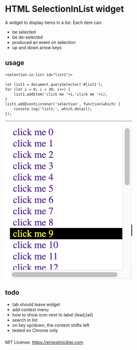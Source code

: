 # HTML SelectionInList widget

A widget to display items in a list. Each item can:
- be selected
- be de-selected
- produced an event on selection
- up and down arrow keys


## usage

    <selection-in-list id="list1"/>

    let list1 = document.querySelector('#list1');
    for (let i = 0; i < 30; i++) {
        list1.addItem('click me '+i,'click me '+i);
    }
    list1.addEventListener('selection', function(which) {
        console.log('list1:', which.detail);
    });

![list](list1.png)

## todo

- tab should leave widget
- add context menu
- how to show icon next to label (lead,tail)
- search in list
- on key up/down, the content shifts left
- tested on Chrome only

###

MIT License. https://ernestmicklei.com
